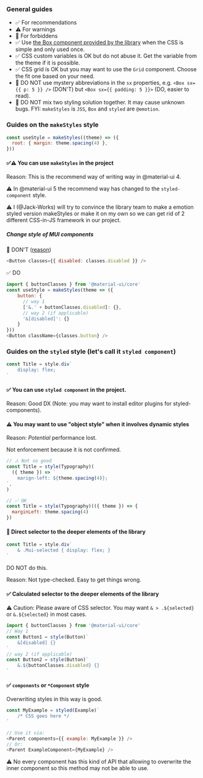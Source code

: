 ### General guides

- ✅ For recommendations
- ⚠ For warnings
- 🚫 For forbiddens
- ✅ Use [the Box component provided by the library](https://next.material-ui.com/components/box/#main-content) when the CSS is simple and only used once.
- ✅ CSS custom variables is OK but do not abuse it. Get the variable from the theme if it is possible.
- ✅ CSS grid is OK but you may want to use the `Grid` component. Choose the fit one based on your need.
- 🚫 DO NOT use mystery abbreviations in the `sx` properties, e.g. `<Box sx={{ p: 5 }} />` (DON'T) but `<Box sx={{ padding: 5 }}>` (DO, easier to read).
- 🚫 DO NOT mix two styling solution together. It may cause unknown bugs. FYI: `makeStyles` is `JSS`, `Box` and `styled` are `@emotion`.

### Guides on the `makeStyles` style

```js
const useStyle = makeStyles((theme) => ({
  root: { margin: theme.spacing(4) },
}))
```

#### ✅⚠ You can use `makeStyles` in the project

Reason: This is the recommend way of writing way in @material-ui 4.

⚠ In @material-ui 5 the recommend way has changed to the `styled-component` style.

⚠ I (@Jack-Works) will try to convince the library team to make a emotion styled version makeStyles or make it on my own so we can get rid of 2 different CSS-in-JS framework in our project.

##### Change style of MUI components

🚫 DON'T ([reason](https://github.com/mui-org/material-ui/issues/25011#issuecomment-789105382))

```js
<Button classes={{ disabled: classes.disabled }} />
```

✅ DO

```js
import { buttonClasses } from '@material-ui/core'
const useStyle = makeStyles(theme => ({
    button: {
      // way 1
      ['&.' + buttonClasses.disabled]: {},
      // way 2 (if applicable)
      '&[disabled]': {}
    }
}))
<Button className={classes.button} />
```

### Guides on the `styled` style (let's call it `styled component`)

```js
const Title = style.div`
    display: flex;
`
```

#### ✅ You can use `styled component` in the project.

Reason: Good DX (Note: you may want to install editor plugins for styled-components).

#### ⚠ You may want to use "object style" when it involves dynamic styles

Reason: _Potential_ performance lost.

Not enforcement because it is not confirmed.

```js
// ⚠ Not so good
const Title = style(Typography)(
  ({ theme }) => `
    marign-left: ${theme.spacing(4)};
`,
)

// ✅ OK
const Title = style(Typography)(({ theme }) => {
  marginLeft: theme.spacing(4)
})
```

#### 🚫 Direct selector to the deeper elements of the library

```js
const Title = style.div`
    & .Mui-selected { display: flex; }
`
```

DO NOT do this.

Reason: Not type-checked. Easy to get things wrong.

#### ✅ Calculated selector to the deeper elements of the library

⚠ Caution: Please aware of CSS selector. You may want `& > .${selected}` or `&.${selected}` in most cases.

```js
import { buttonClasses } from '@material-ui/core'
// Way 1
const Button1 = style(Button)`
    &[disabled] {}
`
// way 2 (if applicable)
const Button2 = style(Button)`
    &.${buttonClasses.disabled} {}
`
```

#### ✅ `components` or `*Component` style

Overwriting styles in this way is good.

```js
const MyExample = styled(Example)`
    /* CSS goes here */
`

// Use it via:
<Parent components={{ example: MyExample }} />
// Or:
<Parent ExampleComponent={MyExample} />
```

⚠ No every component has this kind of API that allowing to overwrite the inner component so this method may not be able to use.
